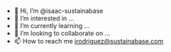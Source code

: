 - 👋 Hi, I’m @isaac-sustainabase
- 👀 I’m interested in ...
- 🌱 I’m currently learning ...
- 💞️ I’m looking to collaborate on ...
- 📫 How to reach me irodriguez@sustainabase.com

<!---
isaac-sustainabase/isaac-sustainabase is a ✨ special ✨ repository because its `README.md` (this file) appears on your GitHub profile.
You can click the Preview link to take a look at your changes.
--->
